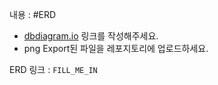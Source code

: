 내용 :
#ERD 
- [dbdiagram.io](https://dbdiagram.io/home) 링크를 작성해주세요.
- png Export된 파일을 레포지토리에 업로드하세요.

ERD 링크 : `FILL_ME_IN`
